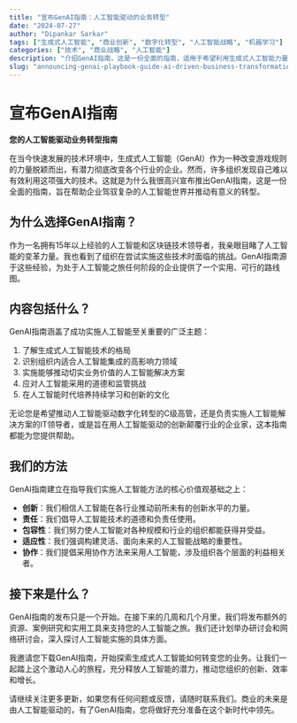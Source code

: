 ```yaml
---
title: "宣布GenAI指南：人工智能驱动的业务转型"
date: "2024-07-27"
author: "Dipankar Sarkar"
tags: ["生成式人工智能", "商业创新", "数字化转型", "人工智能战略", "机器学习"]
categories: ["技术", "商业战略", "人工智能"]
description: "介绍GenAI指南，这是一份全面的指南，适用于希望利用生成式人工智能力量的组织。了解这一资源如何帮助您驾驭复杂的人工智能世界，并推动您的业务实现有意义的转型。"
slug: "announcing-genai-playbook-guide-ai-driven-business-transformation"
---
```


# 宣布GenAI指南
**您的人工智能驱动业务转型指南**

在当今快速发展的技术环境中，生成式人工智能（GenAI）作为一种改变游戏规则的力量脱颖而出，有潜力彻底改变各个行业的企业。然而，许多组织发现自己难以有效利用这项强大的技术。这就是为什么我很高兴宣布推出GenAI指南，这是一份全面的指南，旨在帮助企业驾驭复杂的人工智能世界并推动有意义的转型。

## 为什么选择GenAI指南？

作为一名拥有15年以上经验的人工智能和区块链技术领导者，我亲眼目睹了人工智能的变革力量。我也看到了组织在尝试实施这些技术时面临的挑战。GenAI指南源于这些经验，为处于人工智能之旅任何阶段的企业提供了一个实用、可行的路线图。

## 内容包括什么？

GenAI指南涵盖了成功实施人工智能至关重要的广泛主题：

1. 了解生成式人工智能技术的格局
2. 识别组织内适合人工智能集成的高影响力领域
3. 实施能够推动切实业务价值的人工智能解决方案
4. 应对人工智能采用的道德和监管挑战
5. 在人工智能时代培养持续学习和创新的文化

无论您是希望推动人工智能驱动数字化转型的C级高管，还是负责实施人工智能解决方案的IT领导者，或是旨在用人工智能驱动的创新颠覆行业的企业家，这本指南都能为您提供帮助。

## 我们的方法

GenAI指南建立在指导我们实施人工智能方法的核心价值观基础之上：

- **创新**：我们相信人工智能在各行业推动前所未有的创新水平的力量。
- **责任**：我们倡导人工智能技术的道德和负责任使用。
- **包容性**：我们努力使人工智能对各种规模和行业的组织都能获得并受益。
- **适应性**：我们强调构建灵活、面向未来的人工智能战略的重要性。
- **协作**：我们提倡采用协作方法来采用人工智能，涉及组织各个层面的利益相关者。

## 接下来是什么？

GenAI指南的发布只是一个开始。在接下来的几周和几个月里，我们将发布额外的资源、案例研究和实用工具来支持您的人工智能之旅。我们还计划举办研讨会和网络研讨会，深入探讨人工智能实施的具体方面。

我邀请您下载GenAI指南，开始探索生成式人工智能如何转变您的业务。让我们一起踏上这个激动人心的旅程，充分释放人工智能的潜力，推动您组织的创新、效率和增长。

请继续关注更多更新，如果您有任何问题或反馈，请随时联系我们。商业的未来是由人工智能驱动的，有了GenAI指南，您将做好充分准备在这个新时代中领先。
